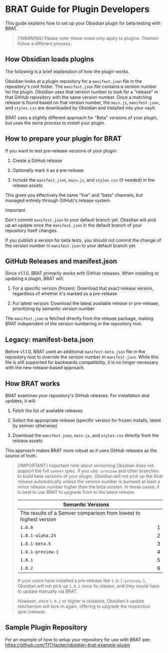 # BRAT Guide for Plugin Developers

This guide explains how to set up your Obsidian plugin for beta testing with BRAT.

>[!WARNING] Please note: these notes only apply to plugins. Themes follow a different process.

## How Obsidian loads plugins

The following is a brief explanation of how the plugin works.

Obsidian looks at a plugin repository for a `manifest.json` file in the repository's root folder. The `manifest.json` file contains a version number for the plugin. Obsidian uses that version number to look for a "release" in that GitHub repository with the same version number. Once a matching release is found based on that version number, the `main.js`, `manifest.json`, and `styles.css` are downloaded by Obsidian and installed into your vault.

BRAT uses a slightly different approach for "Beta" versions of your plugin, but uses the same process to *install* your plugin.  

## How to prepare your plugin for BRAT

If you want to test pre-release versions of your plugin:

1. Create a GitHub release

2. Optionally mark it as a pre-release

3. Include the `manifest.json`, `main.js`, and `styles.css` (if needed) in the release assets

This gives you effectively the same "live" and "beta" channels, but managed entirely through GitHub's release system.

>[!IMPORTANT]
> Don't commit `manifest.json` to your default branch yet. Obsidian will pick up an update once the `manifest.json` in the default branch of your repository itself changes.
>
>If you publish a version for beta tests, you should not commit the change of the version number in `manifest.json` to your default branch yet.  

## GitHub Releases and manifest.json

Since v1.1.0, BRAT primarily works with GitHub releases. When installing or updating a plugin, BRAT will:

1. For a specific version (frozen): Download that exact release version, regardless of whether it's marked as a pre-release

2. For latest version: Download the latest available release or pre-release, prioritizing by semantic version number

The `manifest.json` is fetched directly from the release package, making BRAT independent of the version numbering in the repository root.

## Legacy: manifest-beta.json

Before v1.1.0, BRAT used an additional `manifest-beta.json` file in the repository root to override the version number in `manifest.json`. While this file is still supported for backwards compatibility, it is no longer necessary with the new release-based approach.

## How BRAT works

BRAT examines your repository's GitHub releases. For installation and updates, it will:

1. Fetch the list of available releases

2. Select the appropriate release (specific version for frozen installs, latest by semver otherwise)

3. Download the `manifest.json`, `main.js`, and `styles.css` directly from the release assets

This approach makes BRAT more robust as it uses GitHub releases as the source of truth.

>[!IMPORTANT] Important note about versioning
>Obsidian does not support the full `semver` spec. If you use `-preview` and other branches to build beta versions of your plugin, Obsidian will not pick up the final release automatically unless the version number is bumped at least a minor release number higher than the beta version. In these cases, it is best to use BRAT to upgrade from to the latest release.
>
>| Semantic Versions | |
>|---------|---|
>| The results of a Semver comparison from lowest to highest version | |
>| `1.0.0` | 1 |
>| `1.0.1-alpha.25` | 2 |
>| `1.0.1-beta.5`| 3 |
>| `1.0.1-preview.1` | 4 |
>| `1.0.1` | 5 |
>| `1.0.2` | 6 |
>
>If your users have installed a pre-release like `1.0.1-preview.1`, Obsidian will not pick up `1.0.1` once its release, and they would have to update manually via BRAT.
>
>However, once `1.0.2` or higher is released, Obsidian's update mechanism will kick-in again, offering to upgrade the respective (pre-)release.

## Sample Plugin Repository

For an example of how to setup your repository for use with BRAT see: <https://github.com/TfTHacker/obsidian-brat-example-plugin>
